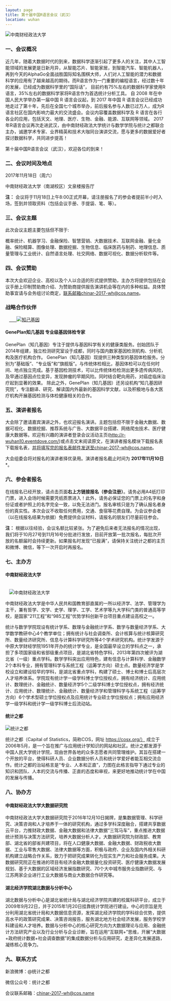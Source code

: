 ```yaml
---
layout: page
title: 第十届中国R语言会议（武汉）
location: wuhan
---
```


<!-- picture -->
<div class="row">
  <div class="col-md-10 col-md-offset-1 text-center">
    <img src="{{ '/img/China-R-Logo.png' | prepend: site.baseurl }}" alt=" 中南财经政法大学" class="img-responsive" />
  </div>
</div>

### 一、会议概况

近几年，随着大数据时代的到来，数据科学逐渐引起了更多人的关注，其中人工智能领域的发展更是日新月异，从智能芯片、智能家居，到智能汽车、智能机器人，再到今天的AlphaGo全面战胜国际知名围棋大师，人们对人工智能的潜力和数据科学的应用有了越来越高的期待。而R语言作为一门重要的编程语言，经过数十年的发展，已经成为数据科学里的“国际话”， 目前约有75%左右的数据科学家使用R语言，35%左右的数据科学家将R语言作为首选统计分析工具。
自 2008 年在中国人民大学举办第一届中国 R 语言会议起，到 2017 年中国 R 语言会议已经成功地走过了第十年，先后在全国七个城市举办，前后报名参与人数已过万人，成为R语言社区在国内影响力最大的交流盛会。会议内容覆盖数据科学及 R 语言在各行各业的应用，包括天文、地理、医疗、生物、金融、能源、互联网等领域。
2017年R语言会议再次走进武汉，由中南财经政法大学统计与数学学院与统计之都联合主办，诚邀学术专家、业界精英和技术大咖同台演讲交流，愿与更多的数据爱好者探讨数据科学，共同进步提高！
 
第十届中国R语言会议（武汉），欢迎各位的到来！

### 二、会议时间及地点

2017年11月18日（周六）

中南财经政法大学（南湖校区）文泉楼报告厅

**注：** 会议将于11月18日上午8:00正式开幕，请注册报名了的参会者提前半小时入场，签到并领取资料（包括会议手册、手提袋、笔、等）。

### 三、会议主题

此次会议主题主要包括但不限于:

概率统计、机器学习、金融保险、智慧营销、大数据技术、互联网金融、量化金融、保险精算、图像处理、数据挖掘、生物信息、临床医药与制药、地理信息、质量管理与工业统计、自然语言处理、社交网络、数据可视化、数据分析软件等。

### 四、会议赞助

本次大会欢迎企业、高校以及个人以合适的形式提供赞助，主办方将提供包括在会议手册上印制赞助商介绍、为赞助商提供报告演讲机会等在内的多种权益。具体赞助事宜请与会务组讨论商定，联系邮箱chinar-2017-wh@cos.name。

<h3 class ="text-center">战略合作伙伴</h3>
<div class="row">
  <div class="col-md-10 col-md-offset-1 text-center">
    <a href="https://geneplan.com/" title="知己基因" target="_blank">
      <img src="{{ '/img/zhijijiyin.jpg' | prepend: site.qiniubaseurl }}" alt="知己基因" class="img-responsive center-block" />
    </a>
  </div>
</div>

#### GenePlan知几基因  专业级基因体检专家

GenePlan（知几基因）专注于提供与基因科学有关的健康类服务。创始团队于2014年组建，独立检测研究室设于成都，同时与国内数家基因检测机构、分析机构及医疗机构合作。
GenePlan（知几基因）现提供三种类型的基因体检服务。分别为“基础版”、“专业版”和“旗舰版”。与传统体检相比，基因体检可以在任何时间、地点独立完成。基于基因检测技术，可以比传统体检检测出更多遗传病风险，及早通过基因点位变异，发现肿瘤的早期风险。同时结合靶向用药，对癌症临床治疗起到显著的效果。
除此之外，GenePlan（知几基因）还另设机构“知几基因研究院”，专注翻译、研究、解读国内外最新的基因科学文献，以及积极地与各大医疗机构开展基因检测与体检健康相关的合作。

### 五、演讲者报名

大会除了邀请嘉宾演讲之外，也欢迎报名演讲。主题包括但不限于金融大数据、数据可视化、数据挖掘、推荐系统与广告、大数据平台搭建、网络爬虫技术、医疗健康大数据等。欢迎有兴趣的演讲者登录会议活动主页(http://r-wuhan10.eventdove.com/)或点击文末阅读原文，在演讲者报名模块下载报名表下载报名表，并将填写完的报名表邮件发送至chinar-2017-wh@cos.name。

大会组委会将对报名的演讲者择优录用。演讲者报名截止时间为 **2017年11月10日***。

### 六、参会者报名

在线报名已经开放，请点击页面**右上方链接报名（参会注册）**。请务必用A4纸打印门票，进入会场时候需要凭纸质票进入！此外，请务必保证您的门票上的名字和身份证或者护照上的名字完全一致，以免无法进门。报名审核只是为了确认报名者身份的真实性。本次会议不收取任何费用，交通、食宿等花费自理。为会议参会者（以在线报名结果为依据）免费提供会议材料，请报名的朋友们尽量前往参会。

**注：** 根据以往经验，会议名额比较紧张。为了避免后来者无法报名的情况出现，我们将于10月27号到11月16号分批进行发放，目前开放第一批次报名，每批次开放的名额届时会持续更新。如果报名时发现“已报满”，请保持关注统计之都的主页和微博、微信，等下一次开启时再报名。


### 七、主办方

#### 中南财经政法大学

<!-- picture -->
<div class="row">
  <div class="col-md-10 col-md-offset-1 text-center">
    <img src="{{ '/img/zncjzf.jpg' | prepend: site.qiniubaseurl }}" alt="中南财经政法大学" class="img-responsive" />
  </div>
</div>

中南财经政法大学是中华人民共和国教育部直属的一所以经济学、法学、管理学为主干，兼有哲学、文学、史学、理学、工学、艺术学等九大学科门类的普通高等学校，是国家“211工程”和“985工程”优势学科创新平台项目重点建设高校之一。 

统计与数学学院现设有统计学系、数理与金融统计学系、数学与数量经济学系、大学数学教研中心4个教学单位；拥有统计与社会调查所、会计核算与统计核算研究所、数量经济研究所、信息与计算科学研究所等4个学术研究机构。统计学发源于中原大学财经学院1951年开办的统计学专业，是全国最早设立的学科点之一，承担了多项国家级和省部级重点项目，是湖北省特色学科，2013年第四次被评为湖北省（一级）重点学科。数学学科突出应用特色，建有信息与计算科学、金融数学2个本科专业，拥有管理科学与系统工程（运筹学方向）硕士点。数量经济学是学校设立和建设较早的学科，是湖北省重点学科，构建了硕士、博士和博士后高层次人才培养体系。学院现有统计学一级学科博士学位授权点，拥有经济统计、应用统计、数理统计、金融统计、数量经济学5个二级学科博士学位授权点，拥有经济统计、应用统计、数理统计、金融统计、数量经济学和管理科学与系统工程（运筹学方向）6个学术型硕士学位授权点及应用统计专业硕士学位授权点；拥有应用经济学一级学科和统计学一级学科博士后流动站。

#### 统计之都

<!-- picture -->
<div class="row">
  <div class="col-md-10 col-md-offset-1 text-center">
    <img src="{{ '/img/cos.png' | prepend: site.qiniubaseurl }}" alt="统计之都" class="img-responsive" />
  </div>
</div>

统计之都（Capital of Statistics，简称COS，网址 https://cosx.org/） 成立于2006年5月，是一个旨在推广与应用统计学知识的网站和社区。统计之都发源于中国人民大学统计学院，现由世界各地的众多志愿者共同管理维护。其旨在搭建一个开放的平台，使得科研人员、企业数据分析人员和统计学爱好者能互相交流合作。统计之都的治站格言是“专业、人本和正直”，力图在此格言指导下通过专业的知识和团队、人本的交流与传播、正直的态度和审视，来更好地推动统计学在中国的发展与传播。

### 八、协办方

#### 中南财经政法大学大数据研究院

中南财经政法大学大数据研究院于2016年12月10日揭牌，是集数据管理、科学研究、决策咨询和人才培养于一体的研究机构，通过多学科深度融合，搭建共享数据云平台，力推财政大数据、金融大数据和法律大数据“三驾马车”，重点推进大数据统计预测与决策方法研究，培养大数据分析人才。大数据研究院为财政部、教育部、湖北省的部省共建项目，将在人口健康大数据、金融大数据、财政税收大数据、工业与零售大数据、法律大数据等方面，积极与政府、企业及国内外相关科研机构建立战略合作关系，致力于把研究成果转化为现实生产力和社会服务成果。大数据研究院正在推进的项目有经济金融大数据量化投资研究、医疗健康大数据发展规划、基于大数据的区域经济发展指数研究、70个大中城市服务业指数研究、与江苏两家企业进行工业大数据与商业大数据合作研究等。

#### 湖北经济学院湖北数据与分析中心

湖北数据与分析中心是湖北省统计局与湖北经济学院共建的校属科研平台，成立于2009年9月22日，并于2015年1月20日挂靠统计学院进行建设。中心的宗旨是充分利用湖北省统计局和大数据信息资源，发挥湖北经济学院的学科综合优势，提供高水平的政策研究成果、决策咨询报告，服务湖北地方社会经济发展，服务学校学科建设和人才培养。数据与分析中心的核心研究方向为大数据理论与应用、金融统计方法研究产业以及行业分析与企业诊断，旨在运用“互联网+”思维，开展“大数据+政府统计数据+社会调查数据”的集成数据分析与应用研究，走差异化发展道路，凝练核心竞争力。


### 九、联系方式

新浪微博：@统计之都

微信公众号：统计之都

会议联系邮箱：chinar-2017-wh@cos.name
